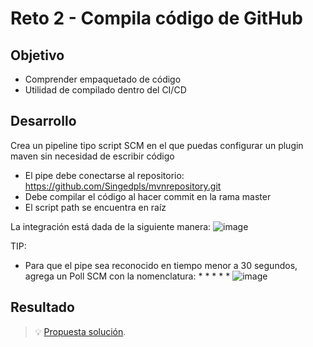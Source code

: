# Reto 2 - Compila código de GitHub

## Objetivo

* Comprender empaquetado de código
* Utilidad de compilado dentro del CI/CD

## Desarrollo

Crea un pipeline tipo script SCM en el que puedas configurar un plugin maven sin necesidad de escribir código

* El pipe debe conectarse al repositorio: https://github.com/Singedpls/mvnrepository.git
* Debe compilar el código al hacer commit en la rama master
* El script path se encuentra en raíz

La integración está dada de la siguiente manera: 
![image](https://user-images.githubusercontent.com/59855822/157607354-95132396-77d2-49a0-9649-896a98db8afb.png)

TIP:
* Para que el pipe sea reconocido en tiempo menor a 30 segundos, agrega un Poll SCM con la nomenclatura: * * * * * 
![image](https://user-images.githubusercontent.com/59855822/157607891-14cf19aa-9165-4acd-b611-a7d011b73f26.png)


## Resultado

> 💡 [Propuesta solución](./psolv.md).

